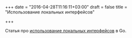 +++
date = "2016-04-28T11:16:11+03:00"
draft = false
title = "Использование локальных интерфейсов"

+++

<p>Статья про <a href="https://harrow.io/leveraging-local-interfaces-in-go/">использование локальных интерфейсов</a> в Go.</p>

